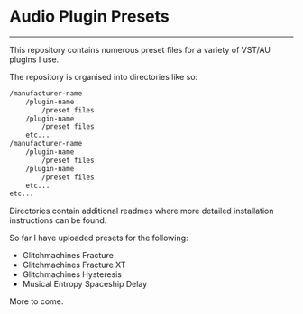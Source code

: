 # Audio Plugin Presets

___

This repository contains numerous preset files for a variety of VST/AU plugins I use.

The repository is organised into directories like so:

```sh
/manufacturer-name
    /plugin-name
        /preset files
    /plugin-name
        /preset files
    etc...
/manufacturer-name
    /plugin-name
        /preset files
    /plugin-name
        /preset files
    etc...
etc...
```

Directories contain additional readmes where more detailed installation instructions can be found.

So far I have uploaded presets for the following:

- Glitchmachines Fracture
- Glitchmachines Fracture XT
- Glitchmachines Hysteresis
- Musical Entropy Spaceship Delay

More to come.
